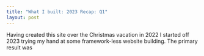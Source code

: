```yaml
---
title: "What I built: 2023 Recap: Q1"
layout: post
---
```


Having created this site over the Christmas vacation in 2022 I started off 2023 trying my hand at some framework-less website building. The primary result was
